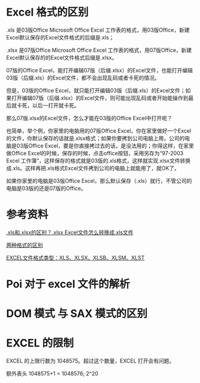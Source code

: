 # Excel 格式的区别


.xls 是03版Office Microsoft Office Excel 工作表的格式，用03版Office，新建Excel默认保存的Excel文件格式的后缀是.xls；

.xlsx 是07版Office Microsoft Office Excel 工作表的格式，用07版Office，新建Excel默认保存的的Excel文件格式后缀是.xlsx。

07版的Office Excel，能打开编辑07版（后缀.xlsx）的Excel文件，也能打开编辑03版（后缀.xls）的Excel文件，都不会出现乱码或者卡死的情况。

但是，03版的Office Excel，就只能打开编辑03版（后缀.xls）的Excel文件；如果打开编辑07版（后缀.xlsx）的Excel文件，则可能出现乱码或者开始能操作到最后就卡死，以后一打开就卡死。

那么07版.xlsx的Excel文件，怎么才能在03版的Office Excel中打开呢？


也简单，举个例，你家里的电脑用的07版Office Excel，你在家里做好一个Excel的文件，你默认保存的话就是.xlsx格式；如果你要拷到公司电脑上用，公司的电脑是03版Office Excel，要是你直接拷过去的话，是没法用的；你得这样，在家里做Office Excel的时候，保存的时候，点击office按钮，采用另存为“97-2003 Excel 工作簿”，这样保存的格式就是03版的.xls格式，这样就实现.xlsx文件转换成.xls。这样再把.xls格式Excel文件拷到公司的电脑上就能用了，就OK了。

如果你家里的电脑是03版Office Excel，那么默认保存（.xls）就行，不管公司的电脑是03版的还是07版的Office。
    
# 参考资料

[.xls和.xlsx的区别？.xlsx Excel文件怎么转换成.xls文件](https://blog.csdn.net/linshichen/article/details/52753990)

[两种格式的区别](https://www.excel-exercise.com/xls-xlsx-file/)

[EXCEL文件格式类型：XLS、XLSX、XLSB、XLSM、XLST](http://mtoou.info/excel-lijie/index.html)

# Poi 对于 excel 文件的解析

# DOM 模式 与 SAX 模式的区别 

# EXCEL 的限制

EXCEL 的上限行数为 1048575。超过这个数量，EXCEL 打开会有问题。

额外表头 1048575+1 = 1048576;  2^20

